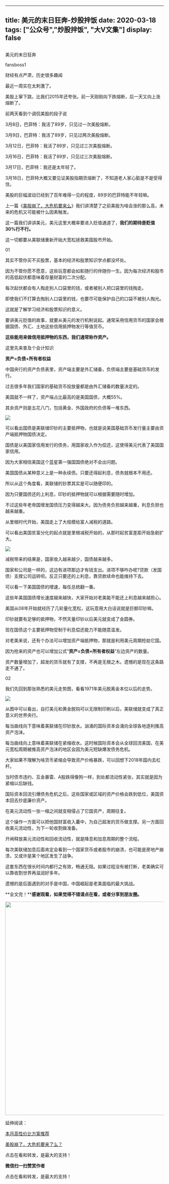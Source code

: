 
---
title:   美元的末日狂奔-炒股拌饭
date: 2020-03-18
tags: ["公众号","炒股拌饭", "大V文集"]
display: false
---


## 



美元的末日狂奔




fansboss1




财经有点严肃，历史很多趣闻


最近一周实在太刺激了。

美股上窜下跳，比我们2015年还夸张。前一天刚刚向下跌熔断，后一天又向上涨熔断了。

前两天看到个调侃美股的段子说

3月8日，巴菲特：我活了89岁，只见过一次美股熔断。

3月9日，巴菲特：我活了89岁，只见过两次美股熔断。

3月12日，巴菲特：我活了89岁，只见过三次美股熔断。

3月16日，巴菲特：我活了89岁，只见过三次美股熔断。

3月17日，巴菲特：我还是太年轻了。

3月18日，巴菲特大概又要见证美股指期货熔断了，不知道老人家心脏是不是受得住。

美股的巨幅波动已经到了百年难得一见的程度，89岁的巴菲特能不年轻嘛。

上一篇《[美股崩了，大危机要来么](http://mp.weixin.qq.com/s?__biz=MzU4NTkwMDY5MQ==&amp;mid=2247485677&amp;idx=1&amp;sn=21590f97f00c9cf06fac241e1dbf5775&amp;chksm=fd823f11caf5b6070443d0b8c84f984dee25626db76ce185354fb81aea46b9d5e66edd097a3b&amp;scene=21#wechat_redirect)》我们讲清楚了之前美股为啥会涨的那么高，未来的危机又可能被什么因素触发。

这一篇我们讲讲美元，美元这里大概率要进入贬值通道了，**我们的期待是贬值30%行不行。**

这一切都要从美联储重新开始大宽松拯救美国股市开始。



01

其实不管你买不买股票，基本的经济和股票知识学点都没坏处。

因为不管你愿不愿意，这些玩意都会如影随行的伴随你一生。因为每次经济和股市的高低起伏都意味着存量财富的二次分配。

每次起伏都会有人掏走别人口袋里的钱，或者被别人把口袋里的钱掏走。

即使我们不打算去掏别人口袋里的钱，也要尽可能保护自己的口袋不被别人掏光。

这就是了解学习经济和股票知识的意义。

要讲美元贬值的故事，就要从美元的发行机制说起。通常采用信用货币的国家会根据国债、外汇、土地这些信用抵押物发行等值货币。

**这些能用来做信用抵押物的东西，我们通常称作资产。**

这里先来普及个会计知识

**资产=负债+所有者权益**

中国央行的资产负债表里，资产端主要是外汇储备，负债端主要是基础货币的发行。

过去很多年我们国家的基础货币投放量都是由外汇储备的数量决定的。

美国就不一样了，资产端占比最高的是美国国债，大概55%。

其余资产则是五花八门，包括黄金、外国政府的负债等一堆东西。

<img src="https://mmbiz.qpic.cn/mmbiz_png/qe0Ag7mibAxUoyxHIbTkwH2bFSw2Olkybt3avxCia2ibE3sYWJLIQDgmtbRv7PzCdKef8J3CicfkMUqrGfB4eW5NWw/640?wx_fmt=png" data-type="png" data-ratio="0.6533333333333333" data-w="750" style="font-size: 16px;letter-spacing: 2px;white-space: normal;"/>

可以看出国债是美联储印钞的主要抵押物，也就是说美国基础货币发行量主要由资产端抵押物国债决定。

国债是以美国家信用发行的债务，用国家收入作为偿还，这使得美元代表了美国国家信用。

因为大家相信美国这个蓝星第一强国国债绝对不会出问题。

美国国债从某种意义上是一种永续债。只要还得起利息，债务就根本不用还。

所以从这个角度看，美联储的钞票其实是可以随便印的。

因为只要国债还的上利息，印钞的抵押物就可以根据需要随时增加。

不过这些年老帝国增发国债压力变得越来大。因为债务负担越来越重，利息负担也越来越重。

从里根时代开始，美国走上了大规模给富人减税的道路。

可以看出美国贫富分化的起点就是里根减税开始的，从那时起贫富差距开始急剧扩大。

<img src="https://mmbiz.qpic.cn/mmbiz_jpg/BSbL23YpK43icAbvNlnkDQCsrcV4c7tviaYdicxibohJkOWibicQWeqoEPyibQvtJ7Yy8AenOVIicEMfSYXwiauRD5uZNDA/640?wx_fmt=jpeg" data-type="jpeg" data-ratio="0.6354581673306773" data-w="502"/>

减税带来的结果是，国家收入越来越少，国债越来越多。

国家和公司是一样的，这边有进项那边才有钱支出。进项不够咋办呢?贷款（发国债）支撑公司运转呗。反正只要还的上利息，靠贷款续命也能维持下去。

可以看一下美国国债的增速，每任总统翻一番。

这些年美国国债增长速度越来越快，大家开始对老美能不能还上利息越来越担心。

美国从08年开始就经历了几轮量化宽松，这玩意用大白话说就是巨额印钞嘛。

印钞就要有足够的抵押物，不然天量印钞以后美元就变成了金圆券。

现在国债这个主要抵押物受制于利息偿还能力不能随意滥发。

对老美来说，还有个办法可以增加资产端抵押物，那就是利用美元周期抢劫它国。

因为抢来的资产也可以增加公式“**资产=负债+所有者权益**”左边资产的数量。

资产数量增加了，超发的货币就有了支撑，不再是无根之木。遗憾的是现在这条路走不通了。



02

我们先回到那张熟悉的美元走势图，看看1971年美元脱离金本位以后的走势。

<img src="https://mmbiz.qpic.cn/sz_mmbiz_png/tnE2st4BmibbzJys5kK9lKuen72dgiaSpXwzhytD75fEnqNFwLt4tU7JcD4VtaDWb1zFNVN9mtm5gpyLDAR44rsw/640?wx_fmt=png" data-type="png" data-ratio="0.46964285714285714" data-w="560"/>

从图中可以看出，自打美元和黄金脱钩可以无限制印刷以后，美联储就变成了真正意义的世界央行。

每当曲线向下意味着美联储在印钞放水。汹涌的国际资本会涌向全球各地逐利推高资产泡沫。

每当曲线向上意味着美联储在紧缩收水。这时候国际资本会从全球回流美国，在美元宽松周期被推高资产泡沫的地区会因为美元短缺爆发债务危机。

大家如果不理解为啥货币紧缩会导致资产价格暴跌，可以回想下2018年国内去杠杆。

当时债市违约、互金暴雷、A股跌得像狗一样，到处都流动性紧张，其实就是因为紧缩以后缺钱。

国际资本回流引爆债务危机之后，这些国家或区域的资产价格会跌到低位，美国资本回去抄底廉价资产。

在美元流动性一张一缩之间就变相侵占了它国资产，周期往复。

这个操作一方面可以把他国财富收入囊中，为自己超发的货币做支撑。另一方面回收美元流动性，为下一轮收割做准备。

开闸释放美元流动性和回收流动性，就是降息和加息周期的整个流程。

每次美联储加息后面肯定会看到一个国家货币或者股市的崩溃，也可能是房地产崩溃，又或许是某个地区发生了战争。

这套东西在很长时间内都行之有效，畅通无阻。如果过程没有被打断，老美确实可以靠收割世界再滋润好多年。

遗憾的是后面遇到的对手是中国，中国崛起是老美面临的最大挑战。

**全文完！****感谢观看，如果觉得不错请点在看，或者分享到朋友圈。**

<img data-type="jpeg" data-ratio="0.5361111111111111" data-w="1080" src="https://mmbiz.qpic.cn/mmbiz_jpg/BSbL23YpK40anhWbxpiaP1hgCWiblK2nsZy9NicVLicA3CoKzQPicomHmazY7bKwibr9Ge4j6XHGGicFDH9vH4Dh0xkag/640?wx_fmt=jpeg" style="box-sizing: border-box !important;word-wrap: break-word !important;visibility: visible !important;width: 677px !important;"/>

延伸阅读：

[](http://mp.weixin.qq.com/s?__biz=MzU4NTkwMDY5MQ==&amp;mid=2247485677&amp;idx=1&amp;sn=21590f97f00c9cf06fac241e1dbf5775&amp;chksm=fd823f11caf5b6070443d0b8c84f984dee25626db76ce185354fb81aea46b9d5e66edd097a3b&amp;scene=21#wechat_redirect)[本月高性价比方案推荐](http://mp.weixin.qq.com/s?__biz=Mzg4NTE3NTE2NQ==&amp;mid=2247484374&amp;idx=2&amp;sn=a2cd2f8d517eb4f83744514f34fa414d&amp;chksm=cfada5c4f8da2cd22959b7faaf65a79ee872448deee8b805fbdd59ed84e8ca195e5c8ee4b554&amp;scene=21#wechat_redirect)

[美股崩了，大危机要来了么？](http://mp.weixin.qq.com/s?__biz=MzU4NTkwMDY5MQ==&amp;mid=2247485677&amp;idx=1&amp;sn=21590f97f00c9cf06fac241e1dbf5775&amp;chksm=fd823f11caf5b6070443d0b8c84f984dee25626db76ce185354fb81aea46b9d5e66edd097a3b&amp;scene=21#wechat_redirect)

点击在看和转发，是最大的支持！


**微信扫一扫赞赏作者**






点击在看和转发，是最大的支持！








